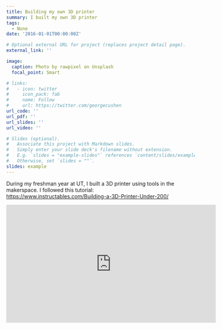 ```yaml
---
title: Building my own 3D printer
summary: I built my own 3D printer
tags:
  - None
date: '2016-01-01T00:00:00Z'

# Optional external URL for project (replaces project detail page).
external_link: ''

image:
  caption: Photo by rawpixel on Unsplash
  focal_point: Smart

# links:
#   - icon: twitter
#     icon_pack: fab
#     name: Follow
#     url: https://twitter.com/georgecushen
url_code: ''
url_pdf: ''
url_slides: ''
url_video: ''

# Slides (optional).
#   Associate this project with Markdown slides.
#   Simply enter your slide deck's filename without extension.
#   E.g. `slides = "example-slides"` references `content/slides/example-slides.md`.
#   Otherwise, set `slides = ""`.
slides: example
---
```


During my freshman year at UT, I built a 3D printer using tools in the makerspace. I followed this tutorial: https://www.instructables.com/Building-a-3D-Printer-Under-200/

<iframe width="560" height="315" src="https://www.youtube.com/embed/4qw9EHVgvQw" title="YouTube video player" frameborder="0" allow="accelerometer; autoplay; clipboard-write; encrypted-media; gyroscope; picture-in-picture" allowfullscreen></iframe>